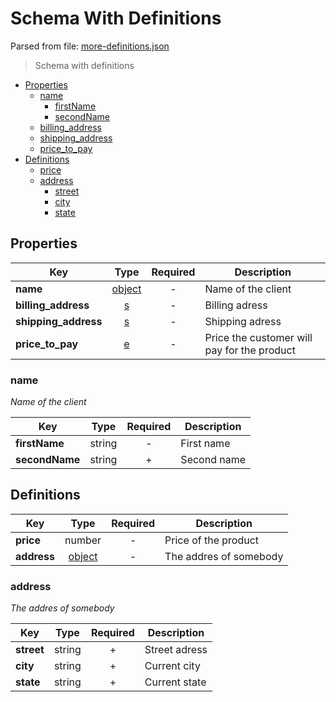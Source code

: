 # __Schema With Definitions__
Parsed from file: [more-definitions.json](https://github.com/McCastles/JMC/blob/master/examples/more-definitions.json)

> Schema with definitions
* [Properties](#properties)
	* [name](#name)
		* [firstName](#name)
		* [secondName](#name)
	* [billing_address](#properties)
	* [shipping_address](#properties)
	* [price_to_pay](#properties)
* [Definitions](#definitions)
	* [price](#definitions)
	* [address](#address)
		* [street](#address)
		* [city](#address)
		* [state](#address)
## __Properties__

|Key|Type|Required|Description|
|-|:-:|:-:|-|
|__name__|[object](#name)|-|Name of the client|
|__billing_address__|[s](#address)|-|Billing adress|
|__shipping_address__|[s](#address)|-|Shipping adress|
|__price_to_pay__|[e](#price)|-|Price the customer will pay for the product|
### __name__
_Name of the client_

|Key|Type|Required|Description|
|-|:-:|:-:|-|
|__firstName__|string|-|First name|
|__secondName__|string|+|Second name|
## __Definitions__

|Key|Type|Required|Description|
|-|:-:|:-:|-|
|__price__|number|-|Price of the product|
|__address__|[object](#address)|-|The addres of somebody|
### __address__
_The addres of somebody_

|Key|Type|Required|Description|
|-|:-:|:-:|-|
|__street__|string|+|Street adress|
|__city__|string|+|Current city|
|__state__|string|+|Current state|